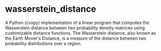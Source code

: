 # wasserstein_distance
A Python (cvxpy) implementation of a linear program that computes the Wasserstein distance between two probability density matrices using customizable distance functions. 
The Wasserstein distance, also known as the Earth Mover's Distance, is a measure of the distance between two probability distributions over a region.
